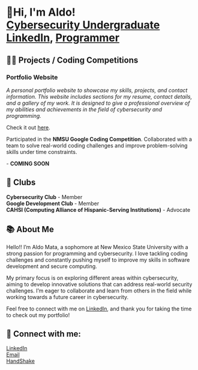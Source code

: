 <h1>👋Hi, I'm Aldo! <br/><a href="https://github.com/AldoMt4">Cybersecurity Undergraduate</a> <a href="https://www.linkedin.com/in/aldo-mata-95a07a308/">LinkedIn</a>, <a href="https://www.youtube.com/c/joshmadakor">Programmer</a></h1>

<h2>👨‍💻 Projects / Coding Competitions</h2>

<h3><strong>Portfolio Website</strong></h3>
<p><em>A personal portfolio website to showcase my skills, projects, and contact information. This website includes sections for my resume, contact details, and a gallery of my work. It is designed to give a professional overview of my abilities and achievements in the field of cybersecurity and programming.</em></p>
<p>Check it out <a href="https://github.com/AldoMt4/AM-website-portofolio" target="_blank">here</a>.</p>
<p>Participated in the <strong>NMSU Google Coding Competition</strong>. Collaborated with a team to solve real-world coding challenges and improve problem-solving skills under time constraints.</p>
- <b>COMING SOON</b>
  <h2>🏫 Clubs</h2>
<p><strong>Cybersecurity Club</strong> - Member<br>
   <strong>Google Development Club</strong> - Member<br>
   <strong>CAHSI (Computing Alliance of Hispanic-Serving Institutions)</strong> - Advocate</p>
<h2>📚 About Me</h2>
<p>
Hello!! I’m Aldo Mata, a sophomore at New Mexico State University with a strong passion for programming and cybersecurity. I love tackling coding challenges and constantly pushing myself to improve my skills in software development and secure computing.
</p>
<p>
My primary focus is on exploring different areas within cybersecurity, aiming to develop innovative solutions that can address real-world security challenges. I’m eager to collaborate and learn from others in the field while working towards a future career in cybersecurity.
</p>
<p>
Feel free to connect with me on <a href="https://www.linkedin.com/in/aldo-mata-95a07a308/">LinkedIn</a>, and thank you for taking the time to check out my portfolio!
</p>


<h2>🤳 Connect with me:</h2>
<a href="https://www.linkedin.com/in/aldo-mata-95a07a308/">LinkedIn</a><br>
<a href="mailto:aldomata@nmsu.edu">Email</a><br>
<a href="https://nmsu.joinhandshake.com/profiles/50756486">HandShake</a><br>


<!--

- 🔭 I’m currently working on ...
- 🌱 I’m currently learning ...
- 👯 I’m looking to collaborate on ...
- 🤔 I’m looking for help with ...
- 💬 Ask me about ...
- 📫 How to reach me: ...
- 😄 Pronouns: ...
- ⚡ Fun fact: ...
-->
